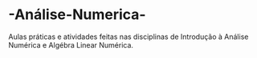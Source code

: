 # -Análise-Numerica-
Aulas práticas e atividades feitas nas disciplinas de Introdução à Análise Numérica e Algébra Linear Numérica.
